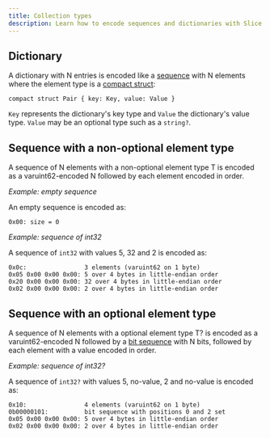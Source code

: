 ```yaml
---
title: Collection types
description: Learn how to encode sequences and dictionaries with Slice.
---
```


## Dictionary

A dictionary with N entries is encoded like a [sequence](#sequence) with N elements where the element type is a
[compact struct](constructed-types-slice2#struct):

```slice
compact struct Pair { key: Key, value: Value }
```

`Key` represents the dictionary's key type and `Value` the dictionary's value type. `Value` may be an optional type
such as a `string?`.

## Sequence with a non-optional element type

A sequence of N elements with a non-optional element type T is encoded as a varuint62-encoded N followed by each element
encoded in order.

_Example: empty sequence_

An empty sequence is encoded as:

```
0x00: size = 0
```

_Example: sequence of int32_

A sequence of `int32` with values 5, 32 and 2 is encoded as:

```
0x0c:                3 elements (varuint62 on 1 byte)
0x05 0x00 0x00 0x00: 5 over 4 bytes in little-endian order
0x20 0x00 0x00 0x00: 32 over 4 bytes in little-endian order
0x02 0x00 0x00 0x00: 2 over 4 bytes in little-endian order
```

## Sequence with an optional element type

A sequence of N elements with a optional element type T? is encoded as a varuint62-encoded N followed by a
[bit sequence](bit-sequence) with N bits, followed by each element with a value encoded in order.

_Example: sequence of int32?_

A sequence of `int32?` with values 5, no-value, 2 and no-value is encoded as:

```
0x10:                4 elements (varuint62 on 1 byte)
0b00000101:          bit sequence with positions 0 and 2 set
0x05 0x00 0x00 0x00: 5 over 4 bytes in little-endian order
0x02 0x00 0x00 0x00: 2 over 4 bytes in little-endian order
```
